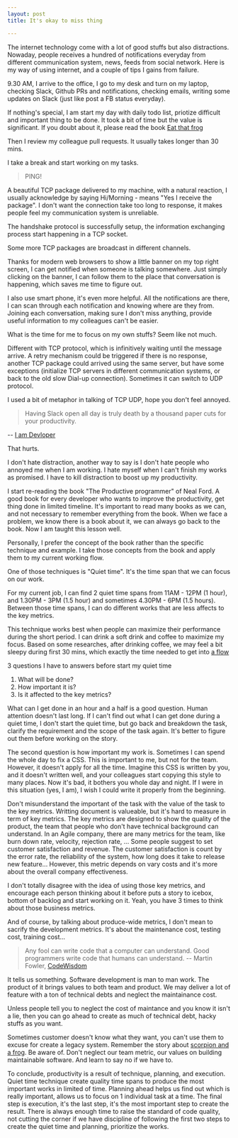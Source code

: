 ```yaml
---
layout: post
title: It's okay to miss thing

---
```


The internet technology come with a lot of good stuffs but also distractions.
Nowaday, people receives a hundred of notifications everyday from different communication system, news, feeds from social network.
Here is my way of using internet, and a couple of tips I gains from failure.

9.30 AM, I arrive to the office, I go to my desk and turn on my laptop, checking Slack, Github PRs and notifications, checking emails, writing some updates on Slack (just like post a FB status everyday).

If nothing's special, I am start my day with daily todo list, priotize difficult and important thing to be done.
It took a bit of time but the value is significant. If you doubt about it, please read the book [Eat that frog](https://www.briantracy.com/catalog/eat-that-frog-3rd-edition)

Then I review my colleague pull requests. It usually takes longer than 30 mins.

I take a break and start working on my tasks.

> PING!

A beautiful TCP package delivered to my machine, with a natural reaction, I usually acknowledge by saying Hi/Morning - means "Yes I receive the package".
I don't want the connection take too long to response, it makes people feel my communication system is unreliable.

The handshake protocol is successfully setup, the information exchanging process start happening in a TCP socket.

Some more TCP packages are broadcast in different channels.

Thanks for modern web browsers to show a little banner on my top right screen, I can get notified when someone is talking somewhere.
Just simply clicking on the banner, I can follow them to the place that conversation is happening, which saves me time to figure out.

I also use smart phone, it's even more helpful. All the notifications are there, I can scan through each notification and knowing where are they from.
Joining each conversation, making sure I don't miss anything, provide useful information to my colleagues can't be easier.

What is the time for me to focus on my own stuffs? Seem like not much.

Different with TCP protocol, which is infinitively waiting until the message arrive. A retry mechanism could be triggered if there is no response, another TCP package could arrived using the same server, but have some exceptions (initialize TCP servers in different communication systems, or back to the old slow Dial-up connection). Sometimes it can switch to UDP protocol.

I used a bit of metaphor in talking of TCP UDP, hope you don't feel annoyed.

> Having Slack open all day is truly death by a thousand paper cuts for your productivity.

-- [I am Devloper](https://twitter.com/iamdevloper/status/977139158731972608)

That hurts.

I don't hate distraction, another way to say is I don't hate people who annoyed me when I am working. I hate myself when I can't finish my works as promised. I have to kill distraction to boost up my productivity.

I start re-reading the book "The Productive programmer" of Neal Ford. A good book for every developer who wants to improve the productivity, get thing done in limited timeline. It's important to read many books as we can, and not necessary to remember everything from the book. When we face a problem, we know there is a book about it, we can always go back to the book. Now I am taught this lesson well.

Personally, I prefer the concept of the book rather than the specific technique and example. I take those concepts from the book and apply them to my current working flow.

One of those techniques is "Quiet time". It's the time span that we can focus on our work.

For my current job, I can find 2 quiet time spans from 11AM - 12PM (1 hour), and 1.30PM - 3PM (1.5 hour) and sometimes 4.30PM - 6PM (1.5 hours). Between those time spans, I can do different works that are less affects to the key metrics.

This technique works best when people can maximize their performance during the short period. I can drink a soft drink and coffee to maximize my focus. Based on some researches, after drinking coffee, we may feel a bit sleepy during first 30 mins, which exactly the time needed to get into [a flow](https://en.wikipedia.org/wiki/Flow_(psychology))

3 questions I have to answers before start my quiet time

1. What will be done?
1. How important it is?
1. Is it affected to the key metrics?

What can I get done in an hour and a half is a good question. Human attention doesn't last long. If I can't find out what I can get done during a quiet time, I don't start the quiet time, but go back and breakdown the task, clarify the requirement and the scope of the task again. It's better to figure out them before working on the story.

The second question is how important my work is. Sometimes I can spend the whole day to fix a CSS. This is important to me, but not for the team. However, it doesn't apply for all the time. Imagine this CSS is written by you, and it doesn't written well, and your colleagues start copying this style to many places. Now it's bad, it bothers you whole day and night. If I were in this situation (yes, I am), I wish I could write it properly from the beginning.

Don't misunderstand the important of the task with the value of the task to the key metrics. Writting document is valueable, but it's hard to measure in term of key metrics. The key metrics are designed to show the quality of the product, the team that people who don't have technical background can understand. In an Agile company, there are many metrics for the team, like burn down rate, velocity, rejection rate, ... Some people suggest to set customer satisfaction and revenue. The customer satisfaction is count by the error rate, the reliability of the system, how long does it take to release new feature... However, this metric depends on vary costs and it's more about the overall company effectiveness.

I don't totally disagree with the idea of using those key metrics, and encourage each person thinking about it before puts a story to icebox, bottom of backlog and start working on it. Yeah, you have 3 times to think about those business metrics.

And of course, by talking about produce-wide metrics, I don't mean to sacrify the development metrics. It's about the maintenance cost, testing cost, training cost...

> Any fool can write code that a computer can understand. Good programmers write code that humans can understand.
-- Martin Fowler, [CodeWisdom](https://twitter.com/codewisdom/status/951529719937323010?lang=en)

It tells us something. Software development is man to man work. The product of it brings values to both team and product.
We may deliver a lot of feature with a ton of technical debts and neglect the maintainance cost.

Unless people tell you to neglect the cost of maintance and you know it isn't a lie, then you can go ahead to create as much of technical debt, hacky stuffs as you want.

Sometimes customer doesn't know what they want, you can't use them to excuse for create a legacy system. Remember the story about [scorpion and a frog](https://en.wikipedia.org/wiki/The_Scorpion_and_the_Frog). Be aware of. Don't neglect our team metric, our values on building maintainable software. And learn to say no if we have to.

To conclude, productivity is a result of technique, planning, and execution. Quiet time technique create quality time spans to produce the most important  works in limited of time. Planning ahead helps us find out which is really important, allows us to focus on 1 individual task at a time. The final step is execution, it's the last step, it's the most important step to create the result. There is always enough time to raise the standard of code quality, not cutting the corner if we have discipline of following the first two steps to create the quiet time and planning, prioritize the works.
